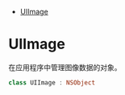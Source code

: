 <!-- TOC -->

- [UIImage](#uiimage)

<!-- /TOC -->

# UIImage

在应用程序中管理图像数据的对象。

```swift
class UIImage : NSObject
```